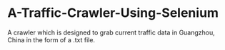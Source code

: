 # A-Traffic-Crawler-Using-Selenium
A crawler which is designed to grab current traffic data in Guangzhou, China in the form of a .txt file.
